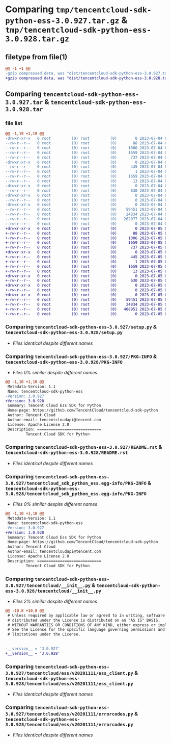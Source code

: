 # Comparing `tmp/tencentcloud-sdk-python-ess-3.0.927.tar.gz` & `tmp/tencentcloud-sdk-python-ess-3.0.928.tar.gz`

## filetype from file(1)

```diff
@@ -1 +1 @@
-gzip compressed data, was "dist/tencentcloud-sdk-python-ess-3.0.927.tar", last modified: Tue Jul  4 00:21:47 2023, max compression
+gzip compressed data, was "dist/tencentcloud-sdk-python-ess-3.0.928.tar", last modified: Wed Jul  5 00:25:56 2023, max compression
```

## Comparing `tencentcloud-sdk-python-ess-3.0.927.tar` & `tencentcloud-sdk-python-ess-3.0.928.tar`

### file list

```diff
@@ -1,19 +1,19 @@
-drwxr-xr-x   0 root         (0) root         (0)        0 2023-07-04 00:21:47.000000 tencentcloud-sdk-python-ess-3.0.927/
--rw-r--r--   0 root         (0) root         (0)       88 2023-07-04 00:21:47.000000 tencentcloud-sdk-python-ess-3.0.927/setup.cfg
--rw-r--r--   0 root         (0) root         (0)     1006 2023-07-04 00:21:46.000000 tencentcloud-sdk-python-ess-3.0.927/setup.py
--rw-r--r--   0 root         (0) root         (0)     1659 2023-07-04 00:21:47.000000 tencentcloud-sdk-python-ess-3.0.927/PKG-INFO
--rw-r--r--   0 root         (0) root         (0)      737 2023-07-04 00:21:46.000000 tencentcloud-sdk-python-ess-3.0.927/README.rst
-drwxr-xr-x   0 root         (0) root         (0)        0 2023-07-04 00:21:47.000000 tencentcloud-sdk-python-ess-3.0.927/tencentcloud_sdk_python_ess.egg-info/
--rw-r--r--   0 root         (0) root         (0)      445 2023-07-04 00:21:47.000000 tencentcloud-sdk-python-ess-3.0.927/tencentcloud_sdk_python_ess.egg-info/SOURCES.txt
--rw-r--r--   0 root         (0) root         (0)        1 2023-07-04 00:21:47.000000 tencentcloud-sdk-python-ess-3.0.927/tencentcloud_sdk_python_ess.egg-info/dependency_links.txt
--rw-r--r--   0 root         (0) root         (0)     1659 2023-07-04 00:21:47.000000 tencentcloud-sdk-python-ess-3.0.927/tencentcloud_sdk_python_ess.egg-info/PKG-INFO
--rw-r--r--   0 root         (0) root         (0)       13 2023-07-04 00:21:47.000000 tencentcloud-sdk-python-ess-3.0.927/tencentcloud_sdk_python_ess.egg-info/top_level.txt
-drwxr-xr-x   0 root         (0) root         (0)        0 2023-07-04 00:21:47.000000 tencentcloud-sdk-python-ess-3.0.927/tencentcloud/
--rw-r--r--   0 root         (0) root         (0)      630 2023-07-04 00:21:46.000000 tencentcloud-sdk-python-ess-3.0.927/tencentcloud/__init__.py
-drwxr-xr-x   0 root         (0) root         (0)        0 2023-07-04 00:21:47.000000 tencentcloud-sdk-python-ess-3.0.927/tencentcloud/ess/
--rw-r--r--   0 root         (0) root         (0)        0 2023-07-04 00:21:46.000000 tencentcloud-sdk-python-ess-3.0.927/tencentcloud/ess/__init__.py
-drwxr-xr-x   0 root         (0) root         (0)        0 2023-07-04 00:21:47.000000 tencentcloud-sdk-python-ess-3.0.927/tencentcloud/ess/v20201111/
--rw-r--r--   0 root         (0) root         (0)    59451 2023-07-04 00:21:46.000000 tencentcloud-sdk-python-ess-3.0.927/tencentcloud/ess/v20201111/ess_client.py
--rw-r--r--   0 root         (0) root         (0)    24834 2023-07-04 00:21:46.000000 tencentcloud-sdk-python-ess-3.0.927/tencentcloud/ess/v20201111/errorcodes.py
--rw-r--r--   0 root         (0) root         (0)   262077 2023-07-04 00:21:46.000000 tencentcloud-sdk-python-ess-3.0.927/tencentcloud/ess/v20201111/models.py
--rw-r--r--   0 root         (0) root         (0)        0 2023-07-04 00:21:46.000000 tencentcloud-sdk-python-ess-3.0.927/tencentcloud/ess/v20201111/__init__.py
+drwxr-xr-x   0 root         (0) root         (0)        0 2023-07-05 00:25:56.000000 tencentcloud-sdk-python-ess-3.0.928/
+-rw-r--r--   0 root         (0) root         (0)       88 2023-07-05 00:25:56.000000 tencentcloud-sdk-python-ess-3.0.928/setup.cfg
+-rw-r--r--   0 root         (0) root         (0)     1006 2023-07-05 00:25:56.000000 tencentcloud-sdk-python-ess-3.0.928/setup.py
+-rw-r--r--   0 root         (0) root         (0)     1659 2023-07-05 00:25:56.000000 tencentcloud-sdk-python-ess-3.0.928/PKG-INFO
+-rw-r--r--   0 root         (0) root         (0)      737 2023-07-05 00:25:56.000000 tencentcloud-sdk-python-ess-3.0.928/README.rst
+drwxr-xr-x   0 root         (0) root         (0)        0 2023-07-05 00:25:56.000000 tencentcloud-sdk-python-ess-3.0.928/tencentcloud_sdk_python_ess.egg-info/
+-rw-r--r--   0 root         (0) root         (0)      445 2023-07-05 00:25:56.000000 tencentcloud-sdk-python-ess-3.0.928/tencentcloud_sdk_python_ess.egg-info/SOURCES.txt
+-rw-r--r--   0 root         (0) root         (0)        1 2023-07-05 00:25:56.000000 tencentcloud-sdk-python-ess-3.0.928/tencentcloud_sdk_python_ess.egg-info/dependency_links.txt
+-rw-r--r--   0 root         (0) root         (0)     1659 2023-07-05 00:25:56.000000 tencentcloud-sdk-python-ess-3.0.928/tencentcloud_sdk_python_ess.egg-info/PKG-INFO
+-rw-r--r--   0 root         (0) root         (0)       13 2023-07-05 00:25:56.000000 tencentcloud-sdk-python-ess-3.0.928/tencentcloud_sdk_python_ess.egg-info/top_level.txt
+drwxr-xr-x   0 root         (0) root         (0)        0 2023-07-05 00:25:56.000000 tencentcloud-sdk-python-ess-3.0.928/tencentcloud/
+-rw-r--r--   0 root         (0) root         (0)      630 2023-07-05 00:25:56.000000 tencentcloud-sdk-python-ess-3.0.928/tencentcloud/__init__.py
+drwxr-xr-x   0 root         (0) root         (0)        0 2023-07-05 00:25:56.000000 tencentcloud-sdk-python-ess-3.0.928/tencentcloud/ess/
+-rw-r--r--   0 root         (0) root         (0)        0 2023-07-05 00:25:56.000000 tencentcloud-sdk-python-ess-3.0.928/tencentcloud/ess/__init__.py
+drwxr-xr-x   0 root         (0) root         (0)        0 2023-07-05 00:25:56.000000 tencentcloud-sdk-python-ess-3.0.928/tencentcloud/ess/v20201111/
+-rw-r--r--   0 root         (0) root         (0)    59451 2023-07-05 00:25:56.000000 tencentcloud-sdk-python-ess-3.0.928/tencentcloud/ess/v20201111/ess_client.py
+-rw-r--r--   0 root         (0) root         (0)    24834 2023-07-05 00:25:56.000000 tencentcloud-sdk-python-ess-3.0.928/tencentcloud/ess/v20201111/errorcodes.py
+-rw-r--r--   0 root         (0) root         (0)   408951 2023-07-05 00:25:56.000000 tencentcloud-sdk-python-ess-3.0.928/tencentcloud/ess/v20201111/models.py
+-rw-r--r--   0 root         (0) root         (0)        0 2023-07-05 00:25:56.000000 tencentcloud-sdk-python-ess-3.0.928/tencentcloud/ess/v20201111/__init__.py
```

### Comparing `tencentcloud-sdk-python-ess-3.0.927/setup.py` & `tencentcloud-sdk-python-ess-3.0.928/setup.py`

 * *Files identical despite different names*

### Comparing `tencentcloud-sdk-python-ess-3.0.927/PKG-INFO` & `tencentcloud-sdk-python-ess-3.0.928/PKG-INFO`

 * *Files 0% similar despite different names*

```diff
@@ -1,10 +1,10 @@
 Metadata-Version: 1.1
 Name: tencentcloud-sdk-python-ess
-Version: 3.0.927
+Version: 3.0.928
 Summary: Tencent Cloud Ess SDK for Python
 Home-page: https://github.com/TencentCloud/tencentcloud-sdk-python
 Author: Tencent Cloud
 Author-email: tencentcloudapi@tencent.com
 License: Apache License 2.0
 Description: ============================
         Tencent Cloud SDK for Python
```

### Comparing `tencentcloud-sdk-python-ess-3.0.927/README.rst` & `tencentcloud-sdk-python-ess-3.0.928/README.rst`

 * *Files identical despite different names*

### Comparing `tencentcloud-sdk-python-ess-3.0.927/tencentcloud_sdk_python_ess.egg-info/PKG-INFO` & `tencentcloud-sdk-python-ess-3.0.928/tencentcloud_sdk_python_ess.egg-info/PKG-INFO`

 * *Files 0% similar despite different names*

```diff
@@ -1,10 +1,10 @@
 Metadata-Version: 1.1
 Name: tencentcloud-sdk-python-ess
-Version: 3.0.927
+Version: 3.0.928
 Summary: Tencent Cloud Ess SDK for Python
 Home-page: https://github.com/TencentCloud/tencentcloud-sdk-python
 Author: Tencent Cloud
 Author-email: tencentcloudapi@tencent.com
 License: Apache License 2.0
 Description: ============================
         Tencent Cloud SDK for Python
```

### Comparing `tencentcloud-sdk-python-ess-3.0.927/tencentcloud/__init__.py` & `tencentcloud-sdk-python-ess-3.0.928/tencentcloud/__init__.py`

 * *Files 2% similar despite different names*

```diff
@@ -10,8 +10,8 @@
 # Unless required by applicable law or agreed to in writing, software
 # distributed under the License is distributed on an "AS IS" BASIS,
 # WITHOUT WARRANTIES OR CONDITIONS OF ANY KIND, either express or implied.
 # See the License for the specific language governing permissions and
 # limitations under the License.
 
 
-__version__ = '3.0.927'
+__version__ = '3.0.928'
```

### Comparing `tencentcloud-sdk-python-ess-3.0.927/tencentcloud/ess/v20201111/ess_client.py` & `tencentcloud-sdk-python-ess-3.0.928/tencentcloud/ess/v20201111/ess_client.py`

 * *Files identical despite different names*

### Comparing `tencentcloud-sdk-python-ess-3.0.927/tencentcloud/ess/v20201111/errorcodes.py` & `tencentcloud-sdk-python-ess-3.0.928/tencentcloud/ess/v20201111/errorcodes.py`

 * *Files identical despite different names*

